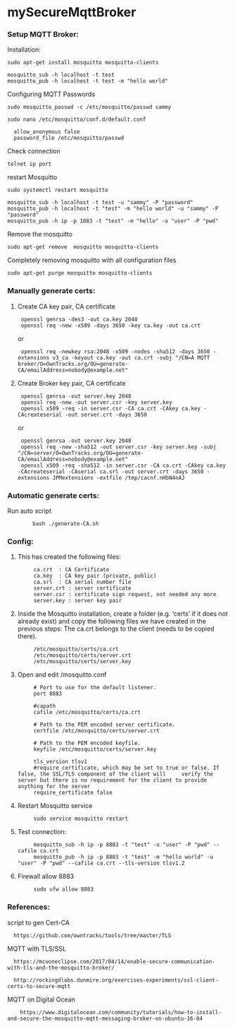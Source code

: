 # mySecureMqttBroker

### Setup MQTT Broker:
Installation:

    sudo apt-get install mosquitto mosquitto-clients
    
    mosquitto_sub -h localhost -t test
    mosquitto_pub -h localhost -t test -m "hello world"
	
Configuring MQTT Passwords
		
    sudo mosquitto_passwd -c /etc/mosquitto/passwd sammy	
			
    sudo nano /etc/mosquitto/conf.d/default.conf
			
      allow_anonymous false
      password_file /etc/mosquitto/passwd

Check connection

	telnet ip port
	
restart Mosquitto
	
    sudo systemctl restart mosquitto

    mosquitto_sub -h localhost -t test -u "sammy" -P "password"
    mosquitto_pub -h localhost -t "test" -m "hello world" -u "sammy" -P "password"
    mosquitto_pub -h ip -p 1883 -t "test" -m "hello" -u "user" -P "pwd"

Remove the mosquitto

	sudo apt-get remove  mosquitto mosquitto-clients
		
Completely removing mosquitto with all configuration files

	sudo apt-get purge mosquitto mosquitto-clients

### Manually generate certs:

1. Create CA key pair, CA certificate

        openssl genrsa -des3 -out ca.key 2048
        openssl req -new -x509 -days 3650 -key ca.key -out ca.crt
      
    or

        openssl req -newkey rsa:2048 -x509 -nodes -sha512 -days 3650 -extensions v3_ca -keyout ca.key -out ca.crt -subj "/CN=A MQTT broker/O=OwnTracks.org/OU=generate-CA/emailAddress=nobody@example.net"
	
2. Create Broker key pair, CA certificate

        openssl genrsa -out server.key 2048
        openssl req -new -out server.csr -key server.key
        openssl x509 -req -in server.csr -CA ca.crt -CAkey ca.key -CAcreateserial -out server.crt -days 3650   

    or
    
        openssl genrsa -out server.key 2048
        openssl req -new -sha512 -out server.csr -key server.key -subj "/CN=server/O=OwnTracks.org/OU=generate-CA/emailAddress=nobody@example.net"
        openssl x509 -req -sha512 -in server.csr -CA ca.crt -CAkey ca.key -CAcreateserial -CAserial ca.srl -out server.crt -days 3650 -extensions JPMextensions -extfile /tmp/cacnf.nHbN4nAJ

### Automatic generate certs:

Run auto script
	
			bash ./generate-CA.sh

### Config:

1. This has created the following files:

			ca.crt  : CA Certificate
			ca.key  : CA key pair (private, public)
			ca.srl  : CA serial number file
			server.crt : server certificate
			server.csr : certificate sign request, not needed any more
			server.key : server key pair
	
2. Inside the Mosquitto installation, create a folder (e.g. ‘certs’ if it does not already exist) and copy the following files we have created in the previous steps:
The ca.crt belongs to the client (needs to be copied there).
	
			/etc/mosquitto/certs/ca.crt
			/etc/mosquitto/certs/server.crt
			/etc/mosquitto/certs/server.key
	
	
3. Open and edit <mosquitto>/mosquitto.conf

			# Port to use for the default listener.
			port 8883
			
			#capath
			cafile /etc/mosquitto/certs/ca.crt

			# Path to the PEM encoded server certificate.
			certfile /etc/mosquitto/certs/server.crt

			# Path to the PEM encoded keyfile.
			keyfile /etc/mosquitto/certs/server.key
			
			tls_version tlsv1
			#require_certificate, which may be set to true or false. If false, the SSL/TLS component of the client will 	verify the server but there is no requirement for the client to provide anything for the server
			require_certificate false
	
4. Restart Mosquitto service

			sudo service mosquitto restart
5. Test connection:

		
			mosquitto_sub -h ip -p 8883 -t "test" -u "user" -P "pwd" --cafile ca.crt
			mosquitto_pub -h ip -p 8883 -t "test" -m "hello world" -u "user" -P "pwd" --cafile ca.crt --tls-version tlsv1.2
	
5. Firewall allow 8883
		
			sudo ufw allow 8883

### References:

script to gen Cert-CA

      https://github.com/owntracks/tools/tree/master/TLS

MQTT with TLS/SSL

      https://mcuoneclipse.com/2017/04/14/enable-secure-communication-with-tls-and-the-mosquitto-broker/
	  
	  http://rockingdlabs.dunmire.org/exercises-experiments/ssl-client-certs-to-secure-mqtt

MQTT on Digital Ocean

		https://www.digitalocean.com/community/tutorials/how-to-install-and-secure-the-mosquitto-mqtt-messaging-broker-on-ubuntu-16-04
